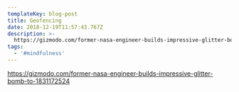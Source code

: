 ```yaml
---
templateKey: blog-post
title: Geofencing
date: 2018-12-19T11:57:43.767Z
description: >-
  https://gizmodo.com/former-nasa-engineer-builds-impressive-glitter-bomb-to-1831172524
tags:
  - '#mindfulness'
---
```

<https://gizmodo.com/former-nasa-engineer-builds-impressive-glitter-bomb-to-1831172524>
